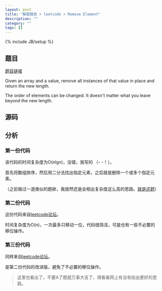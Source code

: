 ```yaml
---
layout: post
title: "解题报告 > leetcode > Remove Element"
description: ""
category: ""
tags: []
---
```

{% include JB/setup %}

## 题目

[题目链接](https://oj.leetcode.com/problems/remove-element/)

Given an array and a value, remove all instances of that value in place and return the new length.

The order of elements can be changed. It doesn't matter what you leave beyond the new length.

<!--more-->

## 源码

<script src="https://gist.github.com/squirrel20/c05b7d77a94ac34432cd.js"></script>

## 分析

### 第一份代码

该代码的时间复杂度为O(nlgn)，没错，我写的 （- -！）。

首先将数组排序，然后用二分法找出指定元素，之后就是删除一个或多个指定元素。

（之前做过一道类似的题欸，我居然还是会相出复杂度这么高的思路。[就是这题](http://myspes.info/2014/10/09/remove_duplicates_from_sorted_array/)）

### 第二份代码

这份代码来自[leetcode论坛](https://oj.leetcode.com/discuss/3753/my-solution-for-your-reference)。

时间复杂度为O(n)，一次最多只移动一位，代码很简洁，可是也有一些不必要的移位操作。

### 第三份代码

同样来自[leetcode论坛](https://oj.leetcode.com/discuss/3753/my-solution-for-your-reference)。

是第二份代码的改进版，避免了不必要的移位操作。

> 这里也看出了，不要A了题就万事大吉了，得看看网上有没有给出更好的思路。
